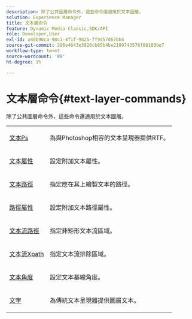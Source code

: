 ```yaml
---
description: 除了公共圖層命令外，這些命令還適用於文本圖層。
solution: Experience Manager
title: 文本層命令
feature: Dynamic Media Classic,SDK/API
role: Developer,User
exl-id: a40b90ca-98c1-4f1f-9825-ff9d57d67bb4
source-git-commit: 206e4643e3926cb85b4be2189743578f88180be7
workflow-type: tm+mt
source-wordcount: '89'
ht-degree: 1%

---
```


# 文本層命令{#text-layer-commands}

除了公共圖層命令外，這些命令還適用於文本圖層。

<table id="simpletable_DBCF90E140684FD19098EA810369337B"> 
 <tr class="strow"> 
  <td class="stentry"> <p> <a href="../../../../../../is-api/http-ref/image-serving-api-ref/c-http-protocol-reference/c-command-reference/r-textps.md#reference-4209a2a6169f44278da2647cfb0cd767" type="reference" format="dita" scope="local"> 文本Ps</a> </p></td> 
  <td class="stentry"> <p>為與Photoshop相容的文本呈現器提供RTF。 </p></td> 
 </tr> 
 <tr class="strow"> 
  <td class="stentry"> <p> <a href="../../../../../../is-api/http-ref/image-serving-api-ref/c-http-protocol-reference/c-command-reference/r-textattr.md#reference-ff00484fa3244286abeff34911f7ec0d" type="reference" format="dita" scope="local"> 文本屬性</a> </p></td> 
  <td class="stentry"> <p>設定附加文本屬性。 </p></td> 
 </tr> 
 <tr class="strow"> 
  <td class="stentry"> <p> <a href="../../../../../../is-api/http-ref/image-serving-api-ref/c-http-protocol-reference/c-command-reference/r-textpath.md#reference-b09cc0902dff4725bdb54d5da4076ccd" type="reference" format="dita" scope="local"> 文本路徑</a> </p></td> 
  <td class="stentry"> <p>指定應在其上繪製文本的路徑。 </p></td> 
 </tr> 
 <tr class="strow"> 
  <td class="stentry"> <p> <a href="../../../../../../is-api/http-ref/image-serving-api-ref/c-http-protocol-reference/c-command-reference/r-pathattr.md#reference-ccf7c8befdba450187c10554eea74e74" type="reference" format="dita" scope="local"> 路徑屬性</a> </p></td> 
  <td class="stentry"> <p>設定附加文本路徑屬性。 </p></td> 
 </tr> 
 <tr class="strow"> 
  <td class="stentry"> <p> <a href="../../../../../../is-api/http-ref/image-serving-api-ref/c-http-protocol-reference/c-command-reference/r-textflowpath.md#reference-0b8d9493d71342f0b6a64a6d221584ef" type="reference" format="dita" scope="local"> 文本流路徑</a> </p></td> 
  <td class="stentry"> <p>指定非矩形文本流區域。 </p></td> 
 </tr> 
 <tr class="strow"> 
  <td class="stentry"> <p> <a href="../../../../../../is-api/http-ref/image-serving-api-ref/c-http-protocol-reference/c-command-reference/r-textflowxpath.md#reference-c55d4e41a28f40aca6a24ca218c28542" type="reference" format="dita" scope="local"> 文本流Xpath</a> </p></td> 
  <td class="stentry"> <p>指定文本流排除區域。 </p></td> 
 </tr> 
 <tr class="strow"> 
  <td class="stentry"> <p> <a href="../../../../../../is-api/http-ref/image-serving-api-ref/c-http-protocol-reference/c-command-reference/r-textangle.md#reference-447f624c0e764d0cb5c75846d1b44d15" type="reference" format="dita" scope="local"> 文本角度</a> </p></td> 
  <td class="stentry"> <p>設定文本基線角度。 </p></td> 
 </tr> 
 <tr class="strow"> 
  <td class="stentry"> <p> <a href="../../../../../../is-api/http-ref/image-serving-api-ref/c-http-protocol-reference/c-command-reference/r-text.md#reference-84634052e48548539a1ef63cbe41f22f" type="reference" format="dita" scope="local"> 文字</a> </p></td> 
  <td class="stentry"> <p>為傳統文本呈現器提供圖層文本。 </p></td> 
 </tr> 
</table>
